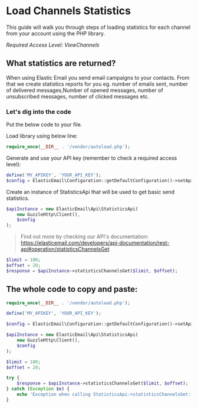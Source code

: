 # Load Channels Statistics

This guide will walk you through steps of loading statistics for each channel from your account using the PHP library.

*Required Access Level: ViewChannels*

## What statistics are returned?
When using Elastic Email you send email campaigns to your contacts. From that we create statistics reports for you eg. number of emails sent, number of delivered messages,Number of opened messages, number of unsubscribed messages, number of clicked messages etc.

### Let's dig into the code

Put the below code to your file.

Load library using below line:

```php
require_once(__DIR__ . '/vendor/autoload.php');
```

Generate and use your API key (remember to check a required access level): 

```php
define('MY_APIKEY', 'YOUR_API_KEY');
$config = ElasticEmail\Configuration::getDefaultConfiguration()->setApiKey('X-ElasticEmail-ApiKey', MY_APIKEY);
```

Create an instance of StatisticsApi that will be used to get basic send statistics.

```php
$apiInstance = new ElasticEmail\Api\StatisticsApi(
    new GuzzleHttp\Client(),
    $config
);
```

> Find out more by checking our API's documentation: https://elasticemail.com/developers/api-documentation/rest-api#operation/statisticsChannelsGet

```php
$limit = 100;
$offset = 20;
$response = $apiInstance->statisticsChannelsGet($limit, $offset);
```

## The whole code to copy and paste:

```php
require_once(__DIR__ . '/vendor/autoload.php');

define('MY_APIKEY', 'YOUR_API_KEY');

$config = ElasticEmail\Configuration::getDefaultConfiguration()->setApiKey('X-ElasticEmail-ApiKey', MY_APIKEY);

$apiInstance = new ElasticEmail\Api\StatisticsApi(
    new GuzzleHttp\Client(),
    $config
);

$limit = 100;
$offset = 20;

try {
    $response = $apiInstance->statisticsChannelsGet($limit, $offset);
} catch (Exception $e) {
    echo 'Exception when calling StatisticsApi->statisticsChannelsGet: ', $e->getMessage(), PHP_EOL;
}
```
